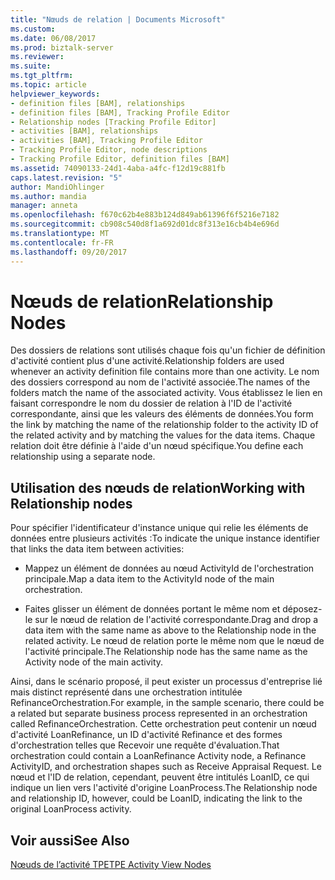 ```yaml
---
title: "Nœuds de relation | Documents Microsoft"
ms.custom: 
ms.date: 06/08/2017
ms.prod: biztalk-server
ms.reviewer: 
ms.suite: 
ms.tgt_pltfrm: 
ms.topic: article
helpviewer_keywords:
- definition files [BAM], relationships
- definition files [BAM], Tracking Profile Editor
- Relationship nodes [Tracking Profile Editor]
- activities [BAM], relationships
- activities [BAM], Tracking Profile Editor
- Tracking Profile Editor, node descriptions
- Tracking Profile Editor, definition files [BAM]
ms.assetid: 74090133-24d1-4aba-a4fc-f12d19c881fb
caps.latest.revision: "5"
author: MandiOhlinger
ms.author: mandia
manager: anneta
ms.openlocfilehash: f670c62b4e883b124d849ab61396f6f5216e7182
ms.sourcegitcommit: cb908c540d8f1a692d01dc8f313e16cb4b4e696d
ms.translationtype: MT
ms.contentlocale: fr-FR
ms.lasthandoff: 09/20/2017
---
```

# <a name="relationship-nodes"></a><span data-ttu-id="8ac03-102">Nœuds de relation</span><span class="sxs-lookup"><span data-stu-id="8ac03-102">Relationship Nodes</span></span>
<span data-ttu-id="8ac03-103">Des dossiers de relations sont utilisés chaque fois qu'un fichier de définition d'activité contient plus d'une activité.</span><span class="sxs-lookup"><span data-stu-id="8ac03-103">Relationship folders are used whenever an activity definition file contains more than one activity.</span></span> <span data-ttu-id="8ac03-104">Le nom des dossiers correspond au nom de l'activité associée.</span><span class="sxs-lookup"><span data-stu-id="8ac03-104">The names of the folders match the name of the associated activity.</span></span> <span data-ttu-id="8ac03-105">Vous établissez le lien en faisant correspondre le nom du dossier de relation à l'ID de l'activité correspondante, ainsi que les valeurs des éléments de données.</span><span class="sxs-lookup"><span data-stu-id="8ac03-105">You form the link by matching the name of the relationship folder to the activity ID of the related activity and by matching the values for the data items.</span></span> <span data-ttu-id="8ac03-106">Chaque relation doit être définie à l'aide d'un nœud spécifique.</span><span class="sxs-lookup"><span data-stu-id="8ac03-106">You define each relationship using a separate node.</span></span>  
  
## <a name="working-with-relationship-nodes"></a><span data-ttu-id="8ac03-107">Utilisation des nœuds de relation</span><span class="sxs-lookup"><span data-stu-id="8ac03-107">Working with Relationship nodes</span></span>  
 <span data-ttu-id="8ac03-108">Pour spécifier l'identificateur d'instance unique qui relie les éléments de données entre plusieurs activités :</span><span class="sxs-lookup"><span data-stu-id="8ac03-108">To indicate the unique instance identifier that links the data item between activities:</span></span>  
  
-   <span data-ttu-id="8ac03-109">Mappez un élément de données au nœud ActivityId de l'orchestration principale.</span><span class="sxs-lookup"><span data-stu-id="8ac03-109">Map a data item to the ActivityId node of the main orchestration.</span></span>  
  
-   <span data-ttu-id="8ac03-110">Faites glisser un élément de données portant le même nom et déposez-le sur le nœud de relation de l'activité correspondante.</span><span class="sxs-lookup"><span data-stu-id="8ac03-110">Drag and drop a data item with the same name as above to the Relationship node in the related activity.</span></span> <span data-ttu-id="8ac03-111">Le nœud de relation porte le même nom que le nœud de l'activité principale.</span><span class="sxs-lookup"><span data-stu-id="8ac03-111">The Relationship node has the same name as the Activity node of the main activity.</span></span>  
  
 <span data-ttu-id="8ac03-112">Ainsi, dans le scénario proposé, il peut exister un processus d'entreprise lié mais distinct représenté dans une orchestration intitulée RefinanceOrchestration.</span><span class="sxs-lookup"><span data-stu-id="8ac03-112">For example, in the sample scenario, there could be a related but separate business process represented in an orchestration called RefinanceOrchestration.</span></span> <span data-ttu-id="8ac03-113">Cette orchestration peut contenir un nœud d'activité LoanRefinance, un ID d'activité Refinance et des formes d'orchestration telles que Recevoir une requête d'évaluation.</span><span class="sxs-lookup"><span data-stu-id="8ac03-113">That orchestration could contain a LoanRefinance Activity node, a Refinance ActivityID, and orchestration shapes such as Receive Appraisal Request.</span></span> <span data-ttu-id="8ac03-114">Le nœud et l'ID de relation, cependant, peuvent être intitulés LoanID, ce qui indique un lien vers l'activité d'origine LoanProcess.</span><span class="sxs-lookup"><span data-stu-id="8ac03-114">The Relationship node and relationship ID, however, could be LoanID, indicating the link to the original LoanProcess activity.</span></span>  
  
## <a name="see-also"></a><span data-ttu-id="8ac03-115">Voir aussi</span><span class="sxs-lookup"><span data-stu-id="8ac03-115">See Also</span></span>  
 [<span data-ttu-id="8ac03-116">Nœuds de l’activité TPE</span><span class="sxs-lookup"><span data-stu-id="8ac03-116">TPE Activity View Nodes</span></span>](../core/tpe-activity-view-nodes.md)